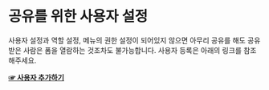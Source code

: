 # 공유를 위한 사용자 설정
사용자 설정과 역할 설정, 메뉴의 권한 설정이 되어있지 않으면 아무리 공유를 해도 공유 받은 사람은 폼을 열람하는 것조차도 불가능합니다. 사용자 등록은 아래의 링크를 참조해주세요.

[**☞ 사용자 추가하기**](/part-3/1-default-settings/2-share-user-management/1-add-user.md)